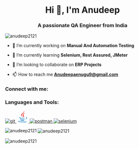 <h1 align="center">Hi 👋, I'm Anudeep</h1>
<h3 align="center">A passionate QA Engineer from India</h3>

<p align="left"> <img src="https://komarev.com/ghpvc/?username=anudeep2121&label=Profile%20views&color=0e75b6&style=flat" alt="anudeep2121" /> </p>

- 🔭 I’m currently working on **Manual And Automation Testing**

- 🌱 I’m currently learning **Selenium, Rest Assured, JMeter**

- 👯 I’m looking to collaborate on **ERP Projects**

- 📫 How to reach me **Anudeepaenugu9@gmail.com**

<h3 align="left">Connect with me:</h3>
<p align="left">
</p>

<h3 align="left">Languages and Tools:</h3>
<p align="left"> <a href="https://git-scm.com/" target="_blank" rel="noreferrer"> <img src="https://www.vectorlogo.zone/logos/git-scm/git-scm-icon.svg" alt="git" width="40" height="40"/> </a> <a href="https://www.java.com" target="_blank" rel="noreferrer"> <img src="https://raw.githubusercontent.com/devicons/devicon/master/icons/java/java-original.svg" alt="java" width="40" height="40"/> </a> <a href="https://postman.com" target="_blank" rel="noreferrer"> <img src="https://www.vectorlogo.zone/logos/getpostman/getpostman-icon.svg" alt="postman" width="40" height="40"/> </a> <a href="https://www.selenium.dev" target="_blank" rel="noreferrer"> <img src="https://raw.githubusercontent.com/detain/svg-logos/780f25886640cef088af994181646db2f6b1a3f8/svg/selenium-logo.svg" alt="selenium" width="40" height="40"/> </a> </p>

<p><img align="left" src="https://github-readme-stats.vercel.app/api/top-langs?username=anudeep2121&show_icons=true&locale=en&layout=compact" alt="anudeep2121" /></p>

<p>&nbsp;<img align="center" src="https://github-readme-stats.vercel.app/api?username=anudeep2121&show_icons=true&locale=en" alt="anudeep2121" /></p>

<p><img align="center" src="https://github-readme-streak-stats.herokuapp.com/?user=anudeep2121&" alt="anudeep2121" /></p>
